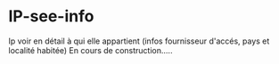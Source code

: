# IP-see-info
Ip voir en détail à qui elle appartient (infos fournisseur d'accés, pays et localité habitée)
En cours de construction.....
